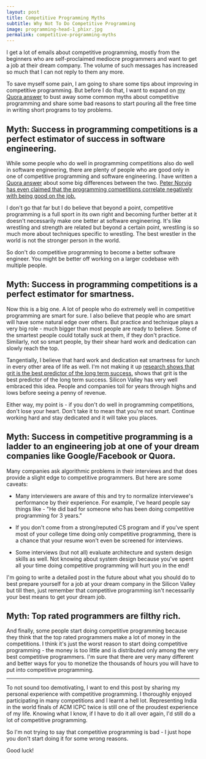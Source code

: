 ```yaml
---
layout: post
title: Competitive Programming Myths
subtitle: Why Not To Do Competitive Programming
image: programming-head-1_phixr.jpg
permalink: competitive-programming-myths
---
```


I get a lot of emails about competitive programming, mostly from the
beginners who are self-proclaimed mediocre programmers and want to get a job at
their dream company. The volume of such messages has increased so much that I
can not reply to them any more. 

To save myself some pain, I am going to share some tips about improving in
competitive programming. But before I do that, I want to expand on [my Quora
answer](http://www.quora.com/What-are-the-worst-misconceptions-made-in-the-world-of-competitive-programming/answer/Nikhil-Garg) 
to bust away some common myths about competitive programming and share some bad
reasons to start pouring all the free time in writing short programs to toy
problems.

Myth: Success in programming competitions is a perfect estimator of success in software engineering.
---

While some people who do well in programming competitions also do well in
software engineering, there are plenty of people who are good only in one of
competitive programming and software engineering. I have written a [Quora
answer](http://www.quora.com/What-is-the-difference-between-software-development-and-competitive-programming/answer/Nikhil-Garg)
 about some big differences between the two. [Peter Norvig has even 
claimed that the programming competitions correlate negatively with being good 
on the job.](https://www.youtube.com/embed/DdmyUZCl75s)

I don't go that far but I do believe that beyond a point, competitive programming 
is a full sport in its own right and becoming further better at it doesn't necessarily 
make one better at software engineering. It's like wrestling and strength are 
related but beyond a certain point, wrestling is so much more about techniques 
specific to wrestling. The best wrestler in the world is not the stronger person
in the world.

So don't do competitive programming to become a better software engineer. You
might be better off working on a larger codebase with multiple people.


Myth: Success in programming competitions is a perfect estimator for smartness.
---

Now this is a big one. A lot of people who do extremely well in competitive
programming are smart for sure. I also believe that people who are smart will
have some natural edge over others. But practice and technique plays a very big
role - much bigger than most people are ready to believe. Some of the smartest
people could totally suck at them, if they don't practice. Similarly, not so
smart people, by their shear hard work and dedication can slowly reach the top. 

Tangentially, I believe that hard work and dedication eat smartness
for lunch in every other area of life as well. I'm not making it up 
[research shows that grit is the best predictor of the long term success.](
http://www.ted.com/talks/angela_lee_duckworth_the_key_to_success_grit?language=en)
 shows that grit is the best predictor of the long term success. Silicon
Valley has very well embraced this idea. People and companies toil for years
through highs and lows before seeing a penny of revenue. 

Either way, my point is - if you don't do well in programming competitions,
don't lose your heart. Don't take it to mean that you're not smart. Continue
working hard and stay dedicated and it will take you places.


Myth: Success in competitive programming is a ladder to an engineering job at one of your dream companies like Google/Facebook or Quora.
---

Many companies ask algorithmic problems in their interviews and that does
provide a slight edge to competitive programmers. But here are some caveats:

* Many interviewers are aware of this and try to normalize interviewee's
performance by their experience. For example, I've heard people say things
like - "He did bad for someone who has been doing competitive programming
for 3 years."

* If you don't come from a strong/reputed CS program and if you've spent
most of your college time doing only competitive programming, there is a chance
that your resume won't even be screened for interviews. 

* Some interviews (but not all) evaluate architecture and system design
skills as well. Not knowing about system design because you've spent all
your time doing competitive programming will hurt you in the end!

I'm going to write a detailed post in the future about what you should do to 
best prepare yourself for a job at your dream company in the Silicon Valley but 
till then, just remember that competitive programming isn't necessarily your best
means to get your dream job.

Myth: Top rated programmers are filthy rich.
---

And finally, some people start doing competitive programming because they think
that the top rated programmers make a lot of money in the competitions. I think
it's just the worst reason to start doing competitive programming - the money is
too little and is distributed only among the very best competitive programmers.
I'm sure that there are very many different and better ways for you to monetize
the thousands of hours you will have to put into competitive programming.


---

To not sound too demotivating, I want to end this post by sharing my
personal experience with competitive programming. I thoroughly enjoyed
participating in many competitions and I learnt a hell lot. Representing India
in the world finals of ACM ICPC twice is still one of the proudest experience 
of my life. Knowing what I know, if I have to do it all over again, I'd still 
do a lot of competitive programming.

So I'm not trying to say that competitive programming is bad - I just hope you
don't start doing it for some wrong reasons.

Good luck!
